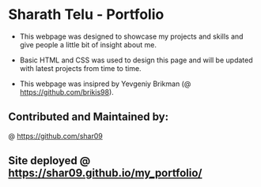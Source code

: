 # Sharath Telu - Portfolio

* This webpage was designed to showcase my projects and skills and give people a little bit of insight about me.

* Basic HTML and CSS was used to design this page and will be updated with latest projects from time to time.

* This webpage was insipred by Yevgeniy Brikman (@ https://github.com/brikis98).

## Contributed and Maintained by:

@ https://github.com/shar09  

## Site deployed @ https://shar09.github.io/my_portfolio/
